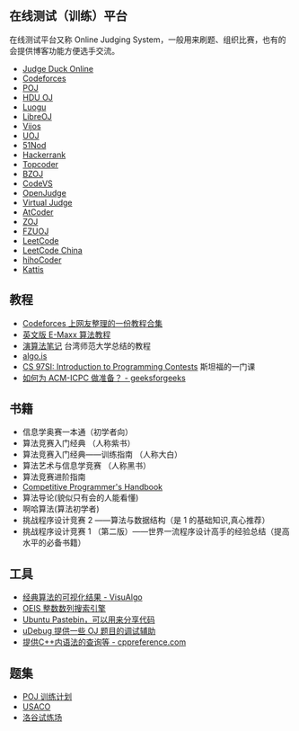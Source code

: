 ## 在线测试（训练）平台

在线测试平台又称 Online Judging System，一般用来刷题、组织比赛，也有的会提供博客功能方便选手交流。

- [Judge Duck Online](https://duck.ac/)
- [Codeforces](https://codeforces.com/)
- [POJ](http://poj.org/)
- [HDU OJ](http://acm.hdu.edu.cn/)
- [Luogu](http://www.luogu.org/)
- [LibreOJ](https://loj.ac/)
- [Vijos](https://vijos.org/)
- [UOJ](http://uoj.ac/)
- [51Nod](https://www.51nod.com/)
- [Hackerrank](https://www.hackerrank.com/)
- [Topcoder](https://www.topcoder.com/)
- [BZOJ](https://www.lydsy.com/JudgeOnline/)
- [CodeVS](http://www.codevs.cn/)
- [OpenJudge](http://openjudge.cn/)
- [Virtual Judge](https://vjudge.net/)
- [AtCoder](https://atcoder.jp/)
- [ZOJ](http://acm.zju.edu.cn/onlinejudge/)
- [FZUOJ](http://acm.fzu.edu.cn/)
- [LeetCode](https://leetcode.com/)
- [LeetCode China](https://leetcode-cn.com/)
- [hihoCoder](https://hihocoder.com/)
- [Kattis](https://open.kattis.com/)


## 教程

- [Codeforces 上网友整理的一份教程合集](http://codeforces.com/blog/entry/57282)
- [英文版 E-Maxx 算法教程](https://cp-algorithms.com/)
- [演算法笔记](http://www.csie.ntnu.edu.tw/~u91029/) 台湾师范大学总结的教程
- [algo.is](https://algo.is/t-414-aflv-competitive-programming-course-2016/)
- [CS 97SI: Introduction to Programming Contests](http://web.stanford.edu/class/cs97si/) 斯坦福的一门课
- [如何为 ACM-ICPC 做准备？ - geeksforgeeks](https://www.geeksforgeeks.org/how-to-prepare-for-acm-icpc/)

## 书籍

- 信息学奥赛一本通（初学者向）
- 算法竞赛入门经典 （人称紫书）
- 算法竞赛入门经典——训练指南 （人称大白）
- 算法艺术与信息学竞赛 （人称黑书）
- 算法竞赛进阶指南
- [Competitive Programmer's Handbook](https://cses.fi/book/index.html)
- 算法导论(貌似只有会的人能看懂)
- 啊哈算法(算法初学者)
- 挑战程序设计竞赛 $2$ ——算法与数据结构（是 $1$ 的基础知识,真心推荐）
- 挑战程序设计竞赛 $1$ （第二版）——世界一流程序设计高手的经验总结（提高水平的必备书籍）


## 工具

- [经典算法的可视化结果 - VisuAlgo](https://visualgo.net/en)
- [OEIS 整数数列搜索引擎](https://oeis.org)
- [Ubuntu Pastebin，可以用来分享代码](https://paste.ubuntu.com)
- [uDebug 提供一些 OJ 题目的调试辅助](https://www.udebug.com)
- [提供C++内语法的查询等 - cppreference.com](https://en.cppreference.com/w/)

## 题集

- [POJ 训练计划](http://blog.csdn.net/skywalkert/article/details/46594541)
- [USACO](http://train.usaco.org/usacogate)
- [洛谷试炼场](https://www.luogu.org/training/mainpage)
